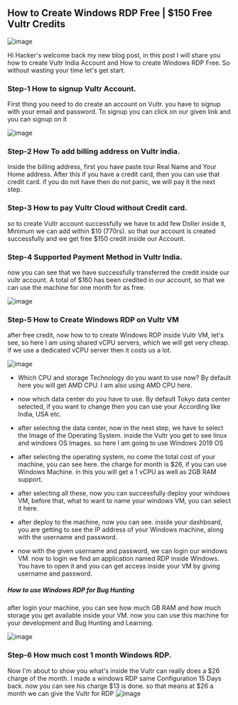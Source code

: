 ## How to Create Windows RDP Free | $150 Free Vultr Credits
![image](https://blogger.googleusercontent.com/img/b/R29vZ2xl/AVvXsEimETTE9Eww5SAk0Y7keJsgGwVYRRQ8F90XdjA94ZKnZXBhTznYCur8tiapiS2A5uTcuMUYwg9sFU0r-PbP1Qgy4kZid7kYG15SVYiXV3gtefBv2EKH7UBbl9rhVzAJSXZQCdqFtKj8HJEiHi9UEtH7pULj2wW538T9hPPf4kV70hPTDnst8r2cW__HOg/s3264/vultr.png)

Hi Hacker's welcome back my new blog post, in this post I will share you how to create Vultr India Account  and How to create Windows RDP Free. So without wasting your time let's get start.


### Step-1 How to signup Vultr Account.

First thing you need to do create an account on Vultr. you have to signup with your email and password. To signup you can click on our given link and you can signup on it

![image](https://blogger.googleusercontent.com/img/b/R29vZ2xl/AVvXsEhJxG5NTlJYQ22hMTicJ3X9mQP1Lj4D8i5zxJ0gT6xkeArYooddqh7zrqwR2x-t0x5svQ5VNFXcl1uDNXs3Uyam_VojiNNwx9cv8Ami3LWMKWVAEjGqH2PJxXwl3Fr2EF02cZHeNW7AoWHqNhtIkC41g5oeROy0Fhsr70YpV5t9at98WwvF99jr6gfyOA/s1366/10.png)

### Step-2 How To add billing address on Vultr india.

inside the billing address, first you have paste tour Real Name and Your Home address. After this if you have a credit card, then you can use that credit card. if you do not have then do not panic, we will pay it the next step.



### Step-3 How to pay Vultr Cloud without Credit card.

so to create Vultr account successfully we have to add few Doller inside it, Minimum we can add within $10 (770rs). so that our account is created successfully and we get free $150 credit inside our Account.

### Step-4 Supported Payment Method in Vultr India.

now you can see that we have successfully transferred the credit inside our vultr account. A total of $160 has been credited in our account, so that we can use the machine for one month for as free.

![image](https://blogger.googleusercontent.com/img/b/R29vZ2xl/AVvXsEg9aXaXExalx-ErNoNnYPncrVgNSJPJTa1C2nkl27XlNR035mfKUcJC8Yo0p-HTZWS39zWolET8mDp4KIFB-K8gXsKkTGx5E63iXK3HwBu5_NG8lqbsF-fRo9nfnJWLWc51CzzJNOGzSCrkBs_co4yaeq9yF2ag46gd8TMYlToD_PXpbVyw0detaIev9Q/s1366/3.png)


### Step-5 How to Create Windows RDP on Vultr VM

after free credit, now how to to create Windows RDP inside Vultr VM, let's see, so here I am using shared vCPU servers, which we will get very cheap. if we use a dedicated vCPU server then it costs us a lot.

![image](https://blogger.googleusercontent.com/img/b/R29vZ2xl/AVvXsEg7DsfCHuQFTNLAozn6QnAJsv9kF-2S7rIKOUYPYpNW8MqsjBcioZP4xNZmy6MgCRRRlz5kCNuROhQ1qBUozw7VABgxYt5UNiGpxSuz4TuxCWxX6632pBFq8PPAP5pYz6v8bPZwNsoTLB120f0Ca7QPe6OWU7-Xempd957trikPkh9ZBX5A76dkTM_L5w/s1366/4.png)

- Which CPU and storage Technology do you want to use now? By default here you will get AMD CPU. I am also using AMD CPU here.

- now which data center do you have to use. By default Tokyo data center selected, if you want to change then you can use your According like India, USA etc.

- after selecting the data center, now in the next step, we have to select the Image of the Operating System. inside the Vultr you get to see linux and windows OS Images. so here I am going to use Windows 2019 OS

- after selecting the operating system, no come the total cost of your machine, you can see here. the charge for month is $26, if you can use Windows Machine. in this you will get a 1 vCPU as well as 2GB RAM support.

- after selecting all these, now you can successfully deploy your windows VM, before that, what to want to name your windows VM, you can select it here.

- after deploy to the machine, now you can see. inside your dashboard, you are getting to see the IP address of your Windows machine, along with the username and password. 

- now with the given username and password, we can login our windows VM. now to login we find an application named RDP inside Windows. You have to open it and you can get access inside your VM by giving username and password.

##### How to use Windows RDP for Bug Hunting

after login your machine, you can see how much GB RAM and how much storage you get available inside your VM. now you can use this machine for your development and Bug Hunting and Learning.

![image](https://blogger.googleusercontent.com/img/b/R29vZ2xl/AVvXsEhzP1y8kcxsYYPkn75h87Ac5kZpr8NC8ibr3ixRqLraq-oEpXnAAJkr_SYYhvU--Y5Wm3eGIxzb7Na6rXDQaY26R8eFgxJD-3lAkhXKrtBa4RtkLIfSayZCnjVaBPyd5Q8nnZp5qYAA-2_5zjEcZkrAbbZwuVXKrXuw_Df0l4TR5GmUNqyDfit0Oq8xUQ/s1366/13.png)

### Step-6 How much cost 1 month Windows RDP.

Now I'm about to show you what's inside the Vultr can really does a $26 charge of the month. I made a windows RDP same Configuration 15 Days back. now you can see his charge $13 is done. so that means at $26 a month we can give the Vultr for RDP
![image](https://blogger.googleusercontent.com/img/b/R29vZ2xl/AVvXsEgxE0R-Dn1BkitRQ_QDzoCw1J05wgGmZCqAzrv3g9_7iV2R1cUyTe-EFlkMZ5f6YymAYJ7broiEExvJiaQWvfCVcCo-n_4OxccqerJxGcq46j_ylfj2bWu6f0nxgZ5Fb3IFP4yga_8V3wZMAxT9ZOV5j4DcmdRqwEoXioAlqwbkqIyCaYfFxWXPUW-S5w/s1366/14.png)




